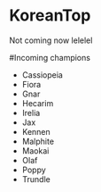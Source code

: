 # KoreanTop

Not coming now lelelel

#Incoming champions

- Cassiopeia
- Fiora
- Gnar
- Hecarim
- Irelia
- Jax
- Kennen
- Malphite
- Maokai
- Olaf
- Poppy
- Trundle
